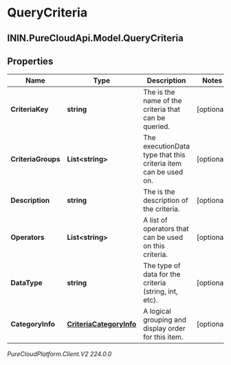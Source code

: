 # QueryCriteria

## ININ.PureCloudApi.Model.QueryCriteria

## Properties

|Name | Type | Description | Notes|
|------------ | ------------- | ------------- | -------------|
| **CriteriaKey** | **string** | The is the name of the criteria that can be queried. | [optional] |
| **CriteriaGroups** | **List&lt;string&gt;** | The executionData type that this criteria item can be used on. | [optional] |
| **Description** | **string** | The is the description of the criteria. | [optional] |
| **Operators** | **List&lt;string&gt;** | A list of operators that can be used on this criteria. | [optional] |
| **DataType** | **string** | The type of data for the criteria (string, int, etc). | [optional] |
| **CategoryInfo** | [**CriteriaCategoryInfo**](CriteriaCategoryInfo) | A logical grouping and display order for this item. | [optional] |



_PureCloudPlatform.Client.V2 224.0.0_
